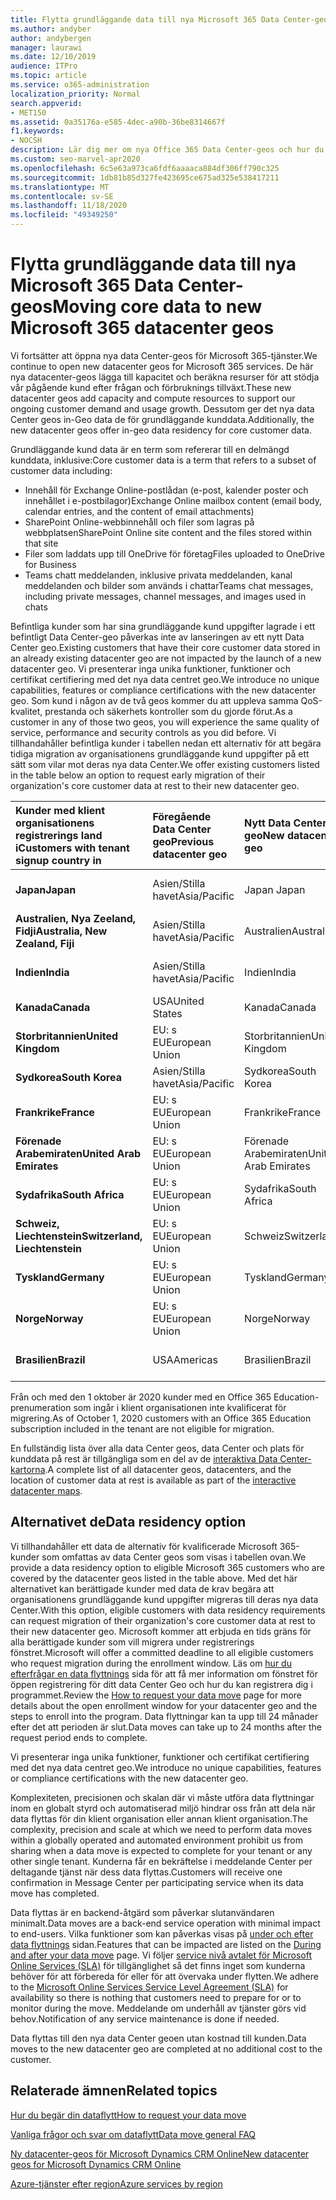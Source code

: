 ```yaml
---
title: Flytta grundläggande data till nya Microsoft 365 Data Center-geos
ms.author: andyber
author: andybergen
manager: laurawi
ms.date: 12/10/2019
audience: ITPro
ms.topic: article
ms.service: o365-administration
localization_priority: Normal
search.appverid:
- MET150
ms.assetid: 0a35176a-e585-4dec-a90b-36be8314667f
f1.keywords:
- NOCSH
description: Lär dig mer om nya Office 365 Data Center-geos och hur du använder alternativet data de för att begära att dina grundläggande data flyttas till en ny geo.
ms.custom: seo-marvel-apr2020
ms.openlocfilehash: 6c5e63a973ca6fdf6aaaaca884df306ff790c325
ms.sourcegitcommit: 1db81b85d327fe423695ce675ad325e538417211
ms.translationtype: MT
ms.contentlocale: sv-SE
ms.lasthandoff: 11/18/2020
ms.locfileid: "49349250"
---
```

# <a name="moving-core-data-to-new-microsoft-365-datacenter-geos"></a><span data-ttu-id="b2d35-103">Flytta grundläggande data till nya Microsoft 365 Data Center-geos</span><span class="sxs-lookup"><span data-stu-id="b2d35-103">Moving core data to new Microsoft 365 datacenter geos</span></span>

<span data-ttu-id="b2d35-104">Vi fortsätter att öppna nya data Center-geos för Microsoft 365-tjänster.</span><span class="sxs-lookup"><span data-stu-id="b2d35-104">We continue to open new datacenter geos for Microsoft 365 services.</span></span> <span data-ttu-id="b2d35-105">De här nya datacenter-geos lägga till kapacitet och beräkna resurser för att stödja vår pågående kund efter frågan och förbruknings tillväxt.</span><span class="sxs-lookup"><span data-stu-id="b2d35-105">These new datacenter geos add capacity and compute resources to support our ongoing customer demand and usage growth.</span></span> <span data-ttu-id="b2d35-106">Dessutom ger det nya data Center geos in-Geo data de för grundläggande kunddata.</span><span class="sxs-lookup"><span data-stu-id="b2d35-106">Additionally, the new datacenter geos offer in-geo data residency for core customer data.</span></span> 

<span data-ttu-id="b2d35-107">Grundläggande kund data är en term som refererar till en delmängd kunddata, inklusive:</span><span class="sxs-lookup"><span data-stu-id="b2d35-107">Core customer data is a term that refers to a subset of customer data including:</span></span> 
- <span data-ttu-id="b2d35-108">Innehåll för Exchange Online-postlådan (e-post, kalender poster och innehållet i e-postbilagor)</span><span class="sxs-lookup"><span data-stu-id="b2d35-108">Exchange Online mailbox content (email body, calendar entries, and the content of email attachments)</span></span>
- <span data-ttu-id="b2d35-109">SharePoint Online-webbinnehåll och filer som lagras på webbplatsen</span><span class="sxs-lookup"><span data-stu-id="b2d35-109">SharePoint Online site content and the files stored within that site</span></span>
- <span data-ttu-id="b2d35-110">Filer som laddats upp till OneDrive för företag</span><span class="sxs-lookup"><span data-stu-id="b2d35-110">Files uploaded to OneDrive for Business</span></span>
- <span data-ttu-id="b2d35-111">Teams chatt meddelanden, inklusive privata meddelanden, kanal meddelanden och bilder som används i chattar</span><span class="sxs-lookup"><span data-stu-id="b2d35-111">Teams chat messages, including private messages, channel messages, and images used in chats</span></span>
  
<span data-ttu-id="b2d35-112">Befintliga kunder som har sina grundläggande kund uppgifter lagrade i ett befintligt Data Center-geo påverkas inte av lanseringen av ett nytt Data Center geo.</span><span class="sxs-lookup"><span data-stu-id="b2d35-112">Existing customers that have their core customer data stored in an already existing datacenter geo are not impacted by the launch of a new datacenter geo.</span></span> <span data-ttu-id="b2d35-113">Vi presenterar inga unika funktioner, funktioner och certifikat certifiering med det nya data centret geo.</span><span class="sxs-lookup"><span data-stu-id="b2d35-113">We introduce no unique capabilities, features or compliance certifications with the new datacenter geo.</span></span> <span data-ttu-id="b2d35-114">Som kund i någon av de två geos kommer du att uppleva samma QoS-kvalitet, prestanda och säkerhets kontroller som du gjorde förut.</span><span class="sxs-lookup"><span data-stu-id="b2d35-114">As a customer in any of those two geos, you will experience the same quality of service, performance and security controls as you did before.</span></span> <span data-ttu-id="b2d35-115">Vi tillhandahåller befintliga kunder i tabellen nedan ett alternativ för att begära tidiga migration av organisationens grundläggande kund uppgifter på ett sätt som vilar mot deras nya data Center.</span><span class="sxs-lookup"><span data-stu-id="b2d35-115">We offer existing customers listed in the table below an option to request early migration of their organization's core customer data at rest to their new datacenter geo.</span></span>
  
|<span data-ttu-id="b2d35-116">**Kunder med klient organisationens registrerings land i**</span><span class="sxs-lookup"><span data-stu-id="b2d35-116">**Customers with tenant signup country in**</span></span>|<span data-ttu-id="b2d35-117">**Föregående Data Center geo**</span><span class="sxs-lookup"><span data-stu-id="b2d35-117">**Previous datacenter geo**</span></span>|<span data-ttu-id="b2d35-118">**Nytt Data Center geo**</span><span class="sxs-lookup"><span data-stu-id="b2d35-118">**New datacenter geo**</span></span>|<span data-ttu-id="b2d35-119">**Geo-tillgängligt sedan**</span><span class="sxs-lookup"><span data-stu-id="b2d35-119">**Geo available since**</span></span>|
|:-----|:-----|:-----|:-----|
|<span data-ttu-id="b2d35-120">**Japan**</span><span class="sxs-lookup"><span data-stu-id="b2d35-120">**Japan**</span></span>| <span data-ttu-id="b2d35-121">Asien/Stilla havet</span><span class="sxs-lookup"><span data-stu-id="b2d35-121">Asia/Pacific</span></span> | <span data-ttu-id="b2d35-122">Japan </span><span class="sxs-lookup"><span data-stu-id="b2d35-122">Japan</span></span> | <span data-ttu-id="b2d35-123">December 2014</span><span class="sxs-lookup"><span data-stu-id="b2d35-123">December 2014</span></span> |
|<span data-ttu-id="b2d35-124">**Australien, Nya Zeeland, Fidji**</span><span class="sxs-lookup"><span data-stu-id="b2d35-124">**Australia, New Zealand, Fiji**</span></span>| <span data-ttu-id="b2d35-125">Asien/Stilla havet</span><span class="sxs-lookup"><span data-stu-id="b2d35-125">Asia/Pacific</span></span> | <span data-ttu-id="b2d35-126">Australien</span><span class="sxs-lookup"><span data-stu-id="b2d35-126">Australia</span></span> | <span data-ttu-id="b2d35-127">Mars 2015</span><span class="sxs-lookup"><span data-stu-id="b2d35-127">March 2015</span></span> |
|<span data-ttu-id="b2d35-128">**Indien**</span><span class="sxs-lookup"><span data-stu-id="b2d35-128">**India**</span></span>| <span data-ttu-id="b2d35-129">Asien/Stilla havet</span><span class="sxs-lookup"><span data-stu-id="b2d35-129">Asia/Pacific</span></span> | <span data-ttu-id="b2d35-130">Indien</span><span class="sxs-lookup"><span data-stu-id="b2d35-130">India</span></span> | <span data-ttu-id="b2d35-131">Oktober 2015</span><span class="sxs-lookup"><span data-stu-id="b2d35-131">October 2015</span></span> |
|<span data-ttu-id="b2d35-132">**Kanada**</span><span class="sxs-lookup"><span data-stu-id="b2d35-132">**Canada**</span></span>| <span data-ttu-id="b2d35-133">USA</span><span class="sxs-lookup"><span data-stu-id="b2d35-133">United States</span></span> | <span data-ttu-id="b2d35-134">Kanada</span><span class="sxs-lookup"><span data-stu-id="b2d35-134">Canada</span></span> | <span data-ttu-id="b2d35-135">Maj 2016</span><span class="sxs-lookup"><span data-stu-id="b2d35-135">May 2016</span></span> |
|<span data-ttu-id="b2d35-136">**Storbritannien**</span><span class="sxs-lookup"><span data-stu-id="b2d35-136">**United Kingdom**</span></span>| <span data-ttu-id="b2d35-137">EU: s EU</span><span class="sxs-lookup"><span data-stu-id="b2d35-137">European Union</span></span> | <span data-ttu-id="b2d35-138">Storbritannien</span><span class="sxs-lookup"><span data-stu-id="b2d35-138">United Kingdom</span></span> | <span data-ttu-id="b2d35-139">September 2016</span><span class="sxs-lookup"><span data-stu-id="b2d35-139">September 2016</span></span> |
|<span data-ttu-id="b2d35-140">**Sydkorea**</span><span class="sxs-lookup"><span data-stu-id="b2d35-140">**South Korea**</span></span>| <span data-ttu-id="b2d35-141">Asien/Stilla havet</span><span class="sxs-lookup"><span data-stu-id="b2d35-141">Asia/Pacific</span></span> | <span data-ttu-id="b2d35-142">Sydkorea</span><span class="sxs-lookup"><span data-stu-id="b2d35-142">South Korea</span></span> | <span data-ttu-id="b2d35-143">April 2017</span><span class="sxs-lookup"><span data-stu-id="b2d35-143">April 2017</span></span> |
|<span data-ttu-id="b2d35-144">**Frankrike**</span><span class="sxs-lookup"><span data-stu-id="b2d35-144">**France**</span></span>| <span data-ttu-id="b2d35-145">EU: s EU</span><span class="sxs-lookup"><span data-stu-id="b2d35-145">European Union</span></span> | <span data-ttu-id="b2d35-146">Frankrike</span><span class="sxs-lookup"><span data-stu-id="b2d35-146">France</span></span> | <span data-ttu-id="b2d35-147">Mars 2018</span><span class="sxs-lookup"><span data-stu-id="b2d35-147">March 2018</span></span> |
|<span data-ttu-id="b2d35-148">**Förenade Arabemiraten**</span><span class="sxs-lookup"><span data-stu-id="b2d35-148">**United Arab Emirates**</span></span>| <span data-ttu-id="b2d35-149">EU: s EU</span><span class="sxs-lookup"><span data-stu-id="b2d35-149">European Union</span></span> | <span data-ttu-id="b2d35-150">Förenade Arabemiraten</span><span class="sxs-lookup"><span data-stu-id="b2d35-150">United Arab Emirates</span></span> | <span data-ttu-id="b2d35-151">Juni 2019</span><span class="sxs-lookup"><span data-stu-id="b2d35-151">June 2019</span></span> |
|<span data-ttu-id="b2d35-152">**Sydafrika**</span><span class="sxs-lookup"><span data-stu-id="b2d35-152">**South Africa**</span></span>| <span data-ttu-id="b2d35-153">EU: s EU</span><span class="sxs-lookup"><span data-stu-id="b2d35-153">European Union</span></span> | <span data-ttu-id="b2d35-154">Sydafrika</span><span class="sxs-lookup"><span data-stu-id="b2d35-154">South Africa</span></span> | <span data-ttu-id="b2d35-155">Juli 2019</span><span class="sxs-lookup"><span data-stu-id="b2d35-155">July 2019</span></span> |
|<span data-ttu-id="b2d35-156">**Schweiz, Liechtenstein**</span><span class="sxs-lookup"><span data-stu-id="b2d35-156">**Switzerland, Liechtenstein**</span></span>| <span data-ttu-id="b2d35-157">EU: s EU</span><span class="sxs-lookup"><span data-stu-id="b2d35-157">European Union</span></span> | <span data-ttu-id="b2d35-158">Schweiz</span><span class="sxs-lookup"><span data-stu-id="b2d35-158">Switzerland</span></span> | <span data-ttu-id="b2d35-159">December 2019</span><span class="sxs-lookup"><span data-stu-id="b2d35-159">December 2019</span></span> |
|<span data-ttu-id="b2d35-160">**Tyskland**</span><span class="sxs-lookup"><span data-stu-id="b2d35-160">**Germany**</span></span>| <span data-ttu-id="b2d35-161">EU: s EU</span><span class="sxs-lookup"><span data-stu-id="b2d35-161">European Union</span></span> | <span data-ttu-id="b2d35-162">Tyskland</span><span class="sxs-lookup"><span data-stu-id="b2d35-162">Germany</span></span> | <span data-ttu-id="b2d35-163">December 2019</span><span class="sxs-lookup"><span data-stu-id="b2d35-163">December 2019</span></span> |
|<span data-ttu-id="b2d35-164">**Norge**</span><span class="sxs-lookup"><span data-stu-id="b2d35-164">**Norway**</span></span>| <span data-ttu-id="b2d35-165">EU: s EU</span><span class="sxs-lookup"><span data-stu-id="b2d35-165">European Union</span></span> | <span data-ttu-id="b2d35-166">Norge</span><span class="sxs-lookup"><span data-stu-id="b2d35-166">Norway</span></span> | <span data-ttu-id="b2d35-167">April 2020</span><span class="sxs-lookup"><span data-stu-id="b2d35-167">April 2020</span></span> |
|<span data-ttu-id="b2d35-168">**Brasilien**</span><span class="sxs-lookup"><span data-stu-id="b2d35-168">**Brazil**</span></span>| <span data-ttu-id="b2d35-169">USA</span><span class="sxs-lookup"><span data-stu-id="b2d35-169">Americas</span></span> | <span data-ttu-id="b2d35-170">Brasilien</span><span class="sxs-lookup"><span data-stu-id="b2d35-170">Brazil</span></span> | <span data-ttu-id="b2d35-171">November 2020</span><span class="sxs-lookup"><span data-stu-id="b2d35-171">November 2020</span></span> |

<span data-ttu-id="b2d35-172">Från och med den 1 oktober är 2020 kunder med en Office 365 Education-prenumeration som ingår i klient organisationen inte kvalificerat för migrering.</span><span class="sxs-lookup"><span data-stu-id="b2d35-172">As of October 1, 2020 customers with an Office 365 Education subscription included in the tenant are not eligible for migration.</span></span>

<span data-ttu-id="b2d35-173">En fullständig lista över alla data Center geos, data Center och plats för kunddata på rest är tillgängliga som en del av de [interaktiva Data Center-kartorna](https://office.com/datamaps).</span><span class="sxs-lookup"><span data-stu-id="b2d35-173">A complete list of all datacenter geos, datacenters, and the location of customer data at rest is available as part of the [interactive datacenter maps](https://office.com/datamaps).</span></span> 
  
## <a name="data-residency-option"></a><span data-ttu-id="b2d35-174">Alternativet de</span><span class="sxs-lookup"><span data-stu-id="b2d35-174">Data residency option</span></span>

<span data-ttu-id="b2d35-175">Vi tillhandahåller ett data de alternativ för kvalificerade Microsoft 365-kunder som omfattas av data Center geos som visas i tabellen ovan.</span><span class="sxs-lookup"><span data-stu-id="b2d35-175">We provide a data residency option to eligible Microsoft 365 customers who are covered by the datacenter geos listed in the table above.</span></span> <span data-ttu-id="b2d35-176">Med det här alternativet kan berättigade kunder med data de krav begära att organisationens grundläggande kund uppgifter migreras till deras nya data Center.</span><span class="sxs-lookup"><span data-stu-id="b2d35-176">With this option, eligible customers with data residency requirements can request migration of their organization's core customer data at rest to their new datacenter geo.</span></span>  <span data-ttu-id="b2d35-177">Microsoft kommer att erbjuda en tids gräns för alla berättigade kunder som vill migrera under registrerings fönstret.</span><span class="sxs-lookup"><span data-stu-id="b2d35-177">Microsoft will offer a committed deadline to all eligible customers who request migration during the enrollment window.</span></span>  <span data-ttu-id="b2d35-178">Läs om [hur du efterfrågar en data flyttnings](request-your-data-move.md) sida för att få mer information om fönstret för öppen registrering för ditt data Center Geo och hur du kan registrera dig i programmet.</span><span class="sxs-lookup"><span data-stu-id="b2d35-178">Review the [How to request your data move](request-your-data-move.md) page for more details about the open enrollment window for your datacenter geo and the steps to enroll into the program.</span></span>  <span data-ttu-id="b2d35-179">Data flyttningar kan ta upp till 24 månader efter det att perioden är slut.</span><span class="sxs-lookup"><span data-stu-id="b2d35-179">Data moves can take up to 24 months after the request period ends to complete.</span></span>

<span data-ttu-id="b2d35-180">Vi presenterar inga unika funktioner, funktioner och certifikat certifiering med det nya data centret geo.</span><span class="sxs-lookup"><span data-stu-id="b2d35-180">We introduce no unique capabilities, features or compliance certifications with the new datacenter geo.</span></span>
    
<span data-ttu-id="b2d35-181">Komplexiteten, precisionen och skalan där vi måste utföra data flyttningar inom en globalt styrd och automatiserad miljö hindrar oss från att dela när data flyttas för din klient organisation eller annan klient organisation.</span><span class="sxs-lookup"><span data-stu-id="b2d35-181">The complexity, precision and scale at which we need to perform data moves within a globally operated and automated environment prohibit us from sharing when a data move is expected to complete for your tenant or any other single tenant.</span></span> <span data-ttu-id="b2d35-182">Kunderna får en bekräftelse i meddelande Center per deltagande tjänst när dess data flyttas.</span><span class="sxs-lookup"><span data-stu-id="b2d35-182">Customers will receive one confirmation in Message Center per participating service when its data move has completed.</span></span> 
    
<span data-ttu-id="b2d35-183">Data flyttas är en backend-åtgärd som påverkar slutanvändaren minimalt.</span><span class="sxs-lookup"><span data-stu-id="b2d35-183">Data moves are a back-end service operation with minimal impact to end-users.</span></span> <span data-ttu-id="b2d35-184">Vilka funktioner som kan påverkas visas på [under och efter data flyttnings](during-and-after-your-data-move.md) sidan.</span><span class="sxs-lookup"><span data-stu-id="b2d35-184">Features that can be impacted are listed on the [During and after your data move](during-and-after-your-data-move.md) page.</span></span> <span data-ttu-id="b2d35-185">Vi följer [service nivå avtalet för Microsoft Online Services (SLA)](https://go.microsoft.com/fwlink/p/?LinkId=523897) för tillgänglighet så det finns inget som kunderna behöver för att förbereda för eller för att övervaka under flytten.</span><span class="sxs-lookup"><span data-stu-id="b2d35-185">We adhere to the [Microsoft Online Services Service Level Agreement (SLA)](https://go.microsoft.com/fwlink/p/?LinkId=523897) for availability so there is nothing that customers need to prepare for or to monitor during the move.</span></span> <span data-ttu-id="b2d35-186">Meddelande om underhåll av tjänster görs vid behov.</span><span class="sxs-lookup"><span data-stu-id="b2d35-186">Notification of any service maintenance is done if needed.</span></span> 

<span data-ttu-id="b2d35-187">Data flyttas till den nya data Center geoen utan kostnad till kunden.</span><span class="sxs-lookup"><span data-stu-id="b2d35-187">Data moves to the new datacenter geo are completed at no additional cost to the customer.</span></span>
    
## <a name="related-topics"></a><span data-ttu-id="b2d35-188">Relaterade ämnen</span><span class="sxs-lookup"><span data-stu-id="b2d35-188">Related topics</span></span> 
 
[<span data-ttu-id="b2d35-189">Hur du begär din dataflytt</span><span class="sxs-lookup"><span data-stu-id="b2d35-189">How to request your data move</span></span>](request-your-data-move.md)
    
[<span data-ttu-id="b2d35-190">Vanliga frågor och svar om dataflytt</span><span class="sxs-lookup"><span data-stu-id="b2d35-190">Data move general FAQ</span></span>](data-move-faq.md)
  
[<span data-ttu-id="b2d35-191">Ny datacenter-geos för Microsoft Dynamics CRM Online</span><span class="sxs-lookup"><span data-stu-id="b2d35-191">New datacenter geos for Microsoft Dynamics CRM Online</span></span>](https://go.microsoft.com/fwlink/p/?Linkid=615924)
  
[<span data-ttu-id="b2d35-192">Azure-tjänster efter region</span><span class="sxs-lookup"><span data-stu-id="b2d35-192">Azure services by region</span></span>](https://azure.microsoft.com/regions/)
